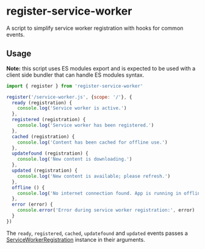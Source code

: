 # register-service-worker

A script to simplify service worker registration with hooks for common events.

## Usage

**Note:** this script uses ES modules export and is expected to be used with a client side bundler that can handle ES modules syntax.

``` js
import { register } from 'register-service-worker'

register('/service-worker.js', {scope: '/'}, {
  ready (registration) {
    console.log('Service worker is active.')
  },
  registered (registration) {
    console.log('Service worker has been registered.')
  },
  cached (registration) {
    console.log('Content has been cached for offline use.')
  },
  updatefound (registration) {
    console.log('New content is downloading.')
  },
  updated (registration) {
    console.log('New content is available; please refresh.')
  },
  offline () {
    console.log('No internet connection found. App is running in offline mode.')
  },
  error (error) {
    console.error('Error during service worker registration:', error)
  }
})
```

The `ready`, `registered`, `cached`, `updatefound` and `updated` events passes a [ServiceWorkerRegistration](https://developer.mozilla.org/en-US/docs/Web/API/ServiceWorkerRegistration) instance in their arguments.
